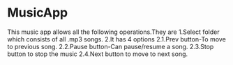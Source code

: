 # MusicApp
This music app allows all the following operations.They are
  1.Select folder which consists of all .mp3 songs.
  2.It has 4 options
    2.1.Prev button-To move to previous song.
    2.2.Pause button-Can pause/resume a song.
    2.3.Stop button to stop the music
    2.4.Next button to move to next song.
    
